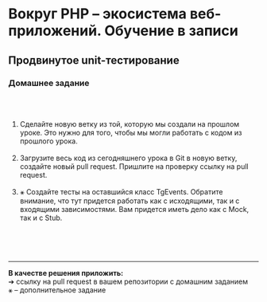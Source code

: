 # Вокруг PHP – экосистема веб-приложений. Обучение в записи
## Продвинутое unit-тестирование
### Домашнее задание
<br><br>
1. Сделайте новую ветку из той, которую мы
   создали на прошлом уроке. Это нужно для того,
   чтобы мы могли работать с кодом из прошлого
   урока.<br><br>
2. Загрузите весь код из сегодняшнего урока в Git
   в новую ветку, создайте новый pull request.
   Пришлите на проверку ссылку на pull request.<br><br>
3. ⚹ Создайте тесты на оставшийся класс
   TgEvents. Обратите внимание, что тут придется
   работать как с исходящими, так и с входящими
   зависимостями. Вам придется иметь дело как с
   Mock, так и с Stub.<br><br>

<br><br><hr>
**В качестве решения приложить:** <br>
➔ ссылку на pull request в вашем репозитории с домашним заданием <br>
⚹ – дополнительное задание
